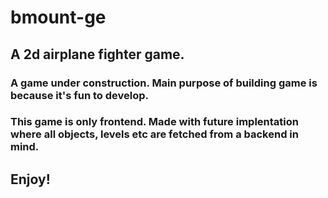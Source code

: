 # bmount-ge
## A 2d airplane fighter game. 
### A game under construction. Main purpose of building game is because it's fun to develop.
### This game is only frontend. Made with future implentation where all objects, levels etc are fetched from a backend in mind. 
## Enjoy!
